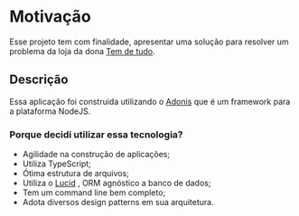 # Motivação

Esse projeto tem com finalidade, apresentar uma solução para resolver um problema da loja da dona [Tem de tudo](https://github.com/matheuscatossi/tem-de-tudo-development-test).

## Descrição

Essa aplicação foi construida utilizando o [Adonis](https://preview.adonisjs.com/)  que é um framework para a plataforma NodeJS.

### Porque decidi utilizar essa tecnologia?
- Agilidade na construção de aplicações;
- Utiliza TypeScript;
- Ótima estrutura de arquivos;
- Utiliza o [Lucid](https://preview.adonisjs.com/guides/database/introduction) , ORM agnóstico a banco de dados;
- Tem um command line bem completo;
- Adota diversos design patterns em sua arquitetura.
